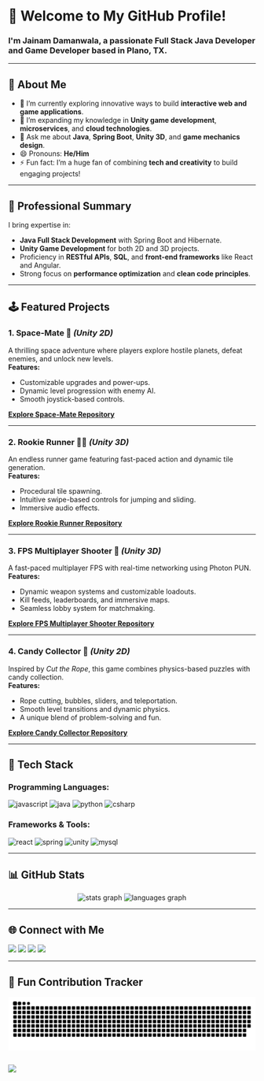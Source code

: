 # 👋 Welcome to My GitHub Profile!  
### I'm **Jainam Damanwala**, a passionate **Full Stack Java Developer** and **Game Developer** based in **Plano, TX**.

---

## 🎯 About Me  
- 🔭 I’m currently exploring innovative ways to build **interactive web and game applications**.  
- 🌱 I’m expanding my knowledge in **Unity game development**, **microservices**, and **cloud technologies**.  
- 💬 Ask me about **Java**, **Spring Boot**, **Unity 3D**, and **game mechanics design**.  
- 😄 Pronouns: **He/Him**  
- ⚡ Fun fact: I’m a huge fan of combining **tech and creativity** to build engaging projects!

---

## 💼 Professional Summary  
I bring expertise in:  
- **Java Full Stack Development** with Spring Boot and Hibernate.  
- **Unity Game Development** for both 2D and 3D projects.  
- Proficiency in **RESTful APIs**, **SQL**, and **front-end frameworks** like React and Angular.  
- Strong focus on **performance optimization** and **clean code principles**.

---

## 🕹️ Featured Projects  

### 1. **Space-Mate** 🚀 *(Unity 2D)*  
A thrilling space adventure where players explore hostile planets, defeat enemies, and unlock new levels.  
**Features:**  
- Customizable upgrades and power-ups.  
- Dynamic level progression with enemy AI.  
- Smooth joystick-based controls.  

[**Explore Space-Mate Repository**](#)

---

### 2. **Rookie Runner** 🏃‍♂️ *(Unity 3D)*  
An endless runner game featuring fast-paced action and dynamic tile generation.  
**Features:**  
- Procedural tile spawning.  
- Intuitive swipe-based controls for jumping and sliding.  
- Immersive audio effects.  

[**Explore Rookie Runner Repository**](#)

---

### 3. **FPS Multiplayer Shooter** 🔫 *(Unity 3D)*  
A fast-paced multiplayer FPS with real-time networking using Photon PUN.  
**Features:**  
- Dynamic weapon systems and customizable loadouts.  
- Kill feeds, leaderboards, and immersive maps.  
- Seamless lobby system for matchmaking.  

[**Explore FPS Multiplayer Shooter Repository**](#)

---

### 4. **Candy Collector** 🍬 *(Unity 2D)*  
Inspired by *Cut the Rope*, this game combines physics-based puzzles with candy collection.  
**Features:**  
- Rope cutting, bubbles, sliders, and teleportation.  
- Smooth level transitions and dynamic physics.  
- A unique blend of problem-solving and fun.  

[**Explore Candy Collector Repository**](#)

---

## 🔧 Tech Stack  
### **Programming Languages:**  
<div align="left">
  <img src="https://cdn.jsdelivr.net/gh/devicons/devicon/icons/javascript/javascript-original.svg" height="40" alt="javascript" />
  <img src="https://cdn.jsdelivr.net/gh/devicons/devicon/icons/java/java-original.svg" height="40" alt="java" />
  <img src="https://cdn.jsdelivr.net/gh/devicons/devicon/icons/python/python-original.svg" height="40" alt="python" />
  <img src="https://cdn.jsdelivr.net/gh/devicons/devicon/icons/csharp/csharp-original.svg" height="40" alt="csharp" />
</div>

### **Frameworks & Tools:**  
<div align="left">
  <img src="https://cdn.jsdelivr.net/gh/devicons/devicon/icons/react/react-original.svg" height="40" alt="react" />
  <img src="https://cdn.jsdelivr.net/gh/devicons/devicon/icons/spring/spring-original.svg" height="40" alt="spring" />
  <img src="https://cdn.jsdelivr.net/gh/devicons/devicon/icons/unity/unity-original.svg" height="40" alt="unity" />
  <img src="https://cdn.jsdelivr.net/gh/devicons/devicon/icons/mysql/mysql-original.svg" height="40" alt="mysql" />
</div>

---

## 📊 GitHub Stats  
<div align="center">
  <img src="https://github-readme-stats.vercel.app/api?username=jainamdamanwala&show_icons=true&theme=dracula" height="200" alt="stats graph" />
  <img src="https://github-readme-stats.vercel.app/api/top-langs?username=jainamdamanwala&layout=compact&theme=dracula" height="200" alt="languages graph" />
</div>

---

## 🌐 Connect with Me  
<div align="left">
  <a href="https://www.linkedin.com/in/jainam-damanwala-61189b299/"><img src="https://img.shields.io/badge/LinkedIn-0077B5?logo=linkedin&logoColor=white&style=for-the-badge" height="35" /></a>
  <a href="https://www.instagram.com/jainam_damanwala/"><img src="https://img.shields.io/badge/Instagram-E4405F?logo=instagram&logoColor=white&style=for-the-badge" height="35" /></a>
  <a href="https://www.youtube.com/channel/UCmH003WFYqbQ6Fn-Yax2_lw"><img src="https://img.shields.io/badge/YouTube-FF0000?logo=youtube&logoColor=white&style=for-the-badge" height="35" /></a>
  <a href="mailto:jainamdamanwala21@gmail.com"><img src="https://img.shields.io/badge/Gmail-D14836?logo=gmail&logoColor=white&style=for-the-badge" height="35" /></a>
</div>

---

## 🐍 Fun Contribution Tracker  
<div align="center">
  
  ![Snake animation](https://github.com/jainamdamanwala/jainamdamanwala/blob/output/github-contribution-grid-snake-dark.svg)
</div>

###

<img align = "center" src="https://user-images.githubusercontent.com/74038190/212749695-a6817c5a-a794-462b-afca-1b5ce7dd5e63.gif" width="1000">

###
